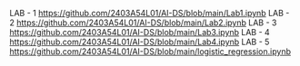 LAB - 1 https://github.com/2403A54L01/AI-DS/blob/main/Lab1.ipynb
LAB - 2 https://github.com/2403A54L01/AI-DS/blob/main/Lab2.ipynb
LAB - 3 https://github.com/2403A54L01/AI-DS/blob/main/Lab3.ipynb
LAB - 4 https://github.com/2403A54L01/AI-DS/blob/main/Lab4.ipynb
LAB - 5 https://github.com/2403A54L01/AI-DS/blob/main/logistic_regression.ipynb

